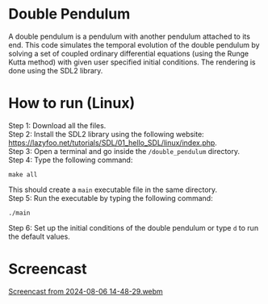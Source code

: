 # Double Pendulum
A double pendulum is a pendulum with another pendulum attached to its end. This code simulates the temporal evolution of the
double pendulum by solving a set of coupled ordinary differential equations (using the Runge Kutta method) with given user specified
initial conditions. The rendering is done using the SDL2 library. 

# How to run (Linux)

Step 1: Download all the files. \
Step 2: Install the SDL2 library using the following website: https://lazyfoo.net/tutorials/SDL/01_hello_SDL/linux/index.php. \
Step 3: Open a terminal and go inside the `/double_pendulum` directory. \
Step 4: Type the following command: 
```
make all
``` 
This should create a `main` executable file in the same directory.  \
Step 5: Run the executable by typing the following command: 
```
./main
```
Step 6: Set up the initial conditions of the double pendulum or type `d` to run the default values. 

# Screencast

[Screencast from 2024-08-06 14-48-29.webm](https://github.com/user-attachments/assets/11727669-aa58-4828-b112-ed4d8f248b12)
